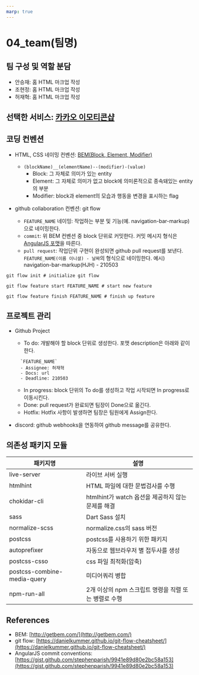 ```yaml
---
marp: true
---
```


# 04_team(팀명)

## 팀 구성 및 역할 분담
- 안승재: 홈 HTML 마크업 작성
- 조현정: 홈 HTML 마크업 작성
- 허재혁: 홈 HTML 마크업 작성

## 선택한 서비스: [카카오 이모티콘샵](https://e.kakao.com/)

## 코딩 컨벤션

- HTML, CSS 네이밍 컨벤션: [BEM(Block, Element, Modifier)](http://getbem.com/)
  - `(blockName)__(elementName)--(modifier)-(value)`
    - Block: 그 자체로 의미가 있는 entity
    - Element: 그 자체로 의미가 없고 block에 의미론적으로 종속돼있는 entity의 부분
    - Modifier: block과 element의 모습과 행동을 변경을 표시하는 flag
    
- github collaboration 컨벤션: git flow
  - `FEATURE_NAME` 네이밍: 작업하는 부분 및 기능(예. navigation-bar-markup)으로 네이밍한다.
  - `commit`: 위 BEM 컨벤션 중 block 단위로 커밋한다. 커밋 메시지 형식은 [AngularJS 포맷](https://gist.github.com/stephenparish/9941e89d80e2bc58a153)을 따른다.
  - `pull request`: 작업단위 구현이 완성되면 github pull request를 보낸다. `FEATURE_NAME(이름 이니셜) - 날짜`의 형식으로 네이밍한다. 예시) navigation-bar-markup(HJH) - 210503
  
```shell
git flow init # initialize git flow

git flow feature start FEATURE_NAME # start new feature

git flow feature finish FEATURE_NAME # finish up feature
```

## 프로젝트 관리

- Github Project
  - To do: 개발해야 할 block 단위로 생성한다. 포맷 description은 아래와 같이 한다.
  ```
    `FEATURE_NAME`
    - Assignee: 허재혁
    - Docs: url
    - Deadline: 210503
  ```
  - In progress: block 단위의 To do를 생성하고 작업 시작되면 In progress로 이동시킨다.
  - Done: pull request가 완료되면 팀장이 Done으로 옮긴다.
  - Hotfix: Hotfix 사항이 발생하면 팀장은 팀원에게 Assign한다.
  
- discord: github webhooks을 연동하여 github message를 공유한다.

## 의존성 패키지 모듈

| 패키지명 | 설명 |
|-|-|
| live-server | 라이브 서버 실행 |
| htmlhint | HTML 파일에 대한 문법검사를 수행 |
| chokidar-cli | htmlhint가 watch 옵션을 제공하지 않는 문제를 해결 |
| sass | Dart Sass 설치 |
| normalize-scss | normalize.css의 sass 버전 |
| postcss | postcss를 사용하기 위한 패키지 |
| autoprefixer | 자동으로 웹브라우저 별 접두사를 생성 |
| postcss-csso | css 파일 최적화(압축) |
| postcss-combine-media-query | 미디어쿼리 병합 |
| npm-run-all | 2개 이상의 npm 스크립트 명령을 직렬 또는 병렬로 수행 |

## References

- BEM: [http://getbem.com/](http://getbem.com/)
- git flow: [https://danielkummer.github.io/git-flow-cheatsheet/](https://danielkummer.github.io/git-flow-cheatsheet/)
- AngularJS commit conventions: [https://gist.github.com/stephenparish/9941e89d80e2bc58a153](https://gist.github.com/stephenparish/9941e89d80e2bc58a153)

